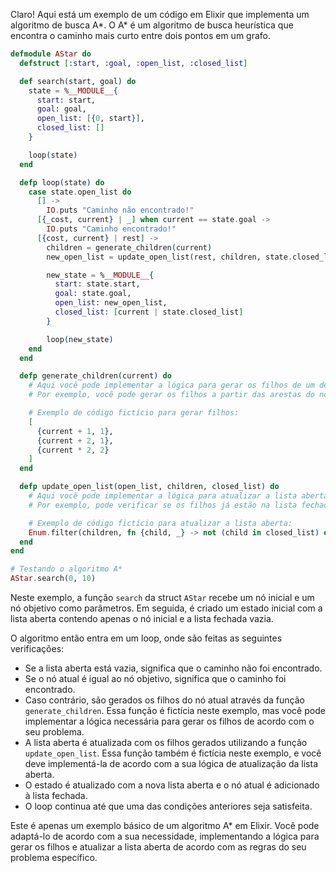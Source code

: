 Claro! Aqui está um exemplo de um código em Elixir que implementa um algoritmo de busca A*. O A* é um algoritmo de busca heurística que encontra o caminho mais curto entre dois pontos em um grafo.

```elixir
defmodule AStar do
  defstruct [:start, :goal, :open_list, :closed_list]

  def search(start, goal) do
    state = %__MODULE__{
      start: start,
      goal: goal,
      open_list: [{0, start}],
      closed_list: []
    }

    loop(state)
  end

  defp loop(state) do
    case state.open_list do
      [] ->
        IO.puts "Caminho não encontrado!"
      [{_cost, current} | _] when current == state.goal ->
        IO.puts "Caminho encontrado!"
      [{cost, current} | rest] ->
        children = generate_children(current)
        new_open_list = update_open_list(rest, children, state.closed_list)

        new_state = %__MODULE__{
          start: state.start,
          goal: state.goal,
          open_list: new_open_list,
          closed_list: [current | state.closed_list]
        }

        loop(new_state)
    end
  end

  defp generate_children(current) do
    # Aqui você pode implementar a lógica para gerar os filhos de um determinado nó no grafo
    # Por exemplo, você pode gerar os filhos a partir das arestas do nó atual

    # Exemplo de código fictício para gerar filhos:
    [
      {current + 1, 1},
      {current + 2, 1},
      {current * 2, 2}
    ]
  end

  defp update_open_list(open_list, children, closed_list) do
    # Aqui você pode implementar a lógica para atualizar a lista aberta com os novos filhos gerados
    # Por exemplo, pode verificar se os filhos já estão na lista fechada antes de adicioná-los

    # Exemplo de código fictício para atualizar a lista aberta:
    Enum.filter(children, fn {child, _} -> not (child in closed_list) end) ++ open_list
  end
end

# Testando o algoritmo A*
AStar.search(0, 10)
```

Neste exemplo, a função `search` da struct `AStar` recebe um nó inicial e um nó objetivo como parâmetros. Em seguida, é criado um estado inicial com a lista aberta contendo apenas o nó inicial e a lista fechada vazia. 

O algoritmo então entra em um loop, onde são feitas as seguintes verificações:

- Se a lista aberta está vazia, significa que o caminho não foi encontrado.
- Se o nó atual é igual ao nó objetivo, significa que o caminho foi encontrado.
- Caso contrário, são gerados os filhos do nó atual através da função `generate_children`. Essa função é fictícia neste exemplo, mas você pode implementar a lógica necessária para gerar os filhos de acordo com o seu problema.
- A lista aberta é atualizada com os filhos gerados utilizando a função `update_open_list`. Essa função também é fictícia neste exemplo, e você deve implementá-la de acordo com a sua lógica de atualização da lista aberta.
- O estado é atualizado com a nova lista aberta e o nó atual é adicionado à lista fechada.
- O loop continua até que uma das condições anteriores seja satisfeita.

Este é apenas um exemplo básico de um algoritmo A* em Elixir. Você pode adaptá-lo de acordo com a sua necessidade, implementando a lógica para gerar os filhos e atualizar a lista aberta de acordo com as regras do seu problema específico.